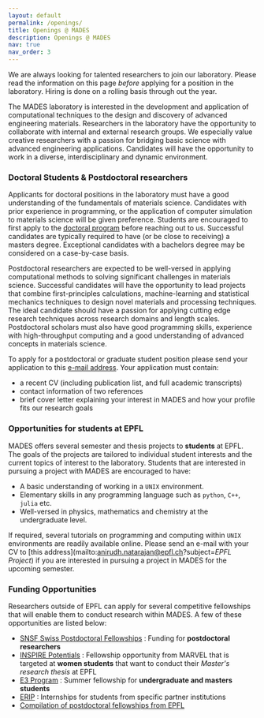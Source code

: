 ```yaml
---
layout: default
permalink: /openings/
title: Openings @ MADES
description: Openings @ MADES
nav: true
nav_order: 3
---
```


We are always looking for talented researchers to join our laboratory. Please read the information on this page _before_ applying for a position in the laboratory. Hiring is done on a rolling basis through out the year.  

The MADES laboratory is interested in the development and application of computational techniques to the design and discovery of advanced engineering materials. Researchers in the laboratory have the opportunity to collaborate with internal and external research groups. We especially value creative researchers with a passion for bridging basic science with advanced engineering applications. Candidates will have the opportunity to work in a diverse, interdisciplinary and dynamic environment.

### Doctoral Students & Postdoctoral researchers

Applicants for doctoral positions in the laboratory must have a good understanding of the fundamentals of materials science. Candidates with prior experience in programming, or the application of computer simulation to materials science will be given preference. Students are encouraged to first apply to the [doctoral program](https://www.epfl.ch/education/phd/edmx-materials-science-and-engineering/) before reaching out to us. Successful candidates are typically required to have (or be close to receiving) a masters degree. Exceptional candidates with a bachelors degree may be considered on a case-by-case basis.

Postdoctoral researchers are expected to be well-versed in applying computational methods to solving significant challenges in materials science. Successful candidates will have the opportunity to lead projects that combine first-principles calculations, machine-learning and statistical mechanics techniques to design novel materials and processing techniques. The ideal candidate should have a passion for applying cutting edge research techniques across research domains and length scales. Postdoctoral scholars must also have good programming skills, experience with high-throughput computing and a good understanding of advanced concepts in materials science.

To apply for a postdoctoral or graduate student position please send your application to this [e-mail address](mailto:anirudh.natarajan@epfl.ch?subject=*RECRUITMENT*). Your application must contain:
- a recent CV (including publication list, and full academic transcripts)
- contact information of two references
- brief cover letter explaining your interest in MADES and how your profile fits our research goals

### Opportunities for students at EPFL
MADES offers several semester and thesis projects to **students** at EPFL. The goals of the projects are tailored to individual student interests and the current topics of interest to the laboratory. Students that are interested in pursuing a project with MADES are encouraged to have:
- A basic understanding of working in a `UNIX` environment.
- Elementary skills in any programming language such as `python`, `C++`, `julia` etc.
- Well-versed in physics, mathematics and chemistry at the undergraduate level.

If required, several tutorials on programming and computing within `UNIX` environments are readily available online. Please send an e-mail with your CV to [this address](mailto:anirudh.natarajan@epfl.ch?subject=*EPFL Project*) if you are interested in pursuing a project in MADES for the upcoming semester.

### Funding Opportunities

Researchers outside of EPFL can apply for several competitive fellowships that will enable them to conduct research within MADES. A few of these opportunities are listed below:

- [SNSF Swiss Postdoctoral Fellowships](https://www.snf.ch/en/m1NtWp4nTELQixlu/funding/horizon-europe-swiss-postdoctoral-fellowships) : Funding for **postdoctoral researchers**
- [INSPIRE Potentials](https://nccr-marvel.ch/outreach/equal-opportunities/inspire-potentials) : Fellowship opportunity from MARVEL that is targeted at **women students** that want to conduct their _Master's research thesis_ at EPFL 
- [E3 Program](https://eee.epfl.ch/) : Summer fellowship for **undergraduate and masters students**   
- [ERIP](https://www.epfl.ch/education/international/en/coming-to-epfl/research-internships/) : Internships for students from specific partner institutions
- [Compilation of postdoctoral fellowships from EPFL](https://www.epfl.ch/campus/associations/list/polydoc/page-150985-en-html/page-151013-en-html/page-151022-en-html/)
